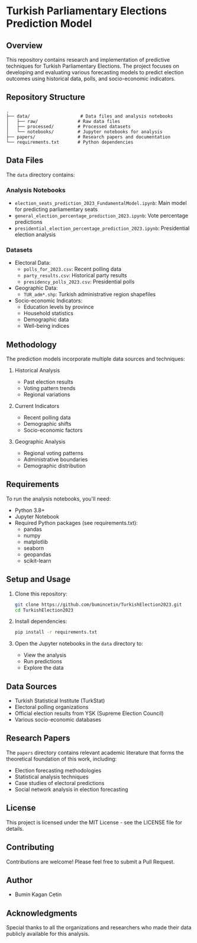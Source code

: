 # Turkish Parliamentary Elections Prediction Model

## Overview
This repository contains research and implementation of predictive techniques for Turkish Parliamentary Elections. The project focuses on developing and evaluating various forecasting models to predict election outcomes using historical data, polls, and socio-economic indicators.

## Repository Structure
```
.
├── data/                   # Data files and analysis notebooks
│   ├── raw/               # Raw data files
│   ├── processed/         # Processed datasets
│   └── notebooks/         # Jupyter notebooks for analysis
├── papers/                # Research papers and documentation
└── requirements.txt       # Python dependencies
```

## Data Files
The `data` directory contains:

### Analysis Notebooks
- `election_seats_prediction_2023_FundamentalModel.ipynb`: Main model for predicting parliamentary seats
- `general_election_percentage_prediction_2023.ipynb`: Vote percentage predictions
- `presidential_election_percentage_prediction_2023.ipynb`: Presidential election analysis

### Datasets
- Electoral Data:
  - `polls_for_2023.csv`: Recent polling data
  - `party_results.csv`: Historical party results
  - `presidency_polls_2023.csv`: Presidential polls
- Geographic Data:
  - `TUR_adm*.shp`: Turkish administrative region shapefiles
- Socio-economic Indicators:
  - Education levels by province
  - Household statistics
  - Demographic data
  - Well-being indices

## Methodology
The prediction models incorporate multiple data sources and techniques:

1. Historical Analysis
   - Past election results
   - Voting pattern trends
   - Regional variations

2. Current Indicators
   - Recent polling data
   - Demographic shifts
   - Socio-economic factors

3. Geographic Analysis
   - Regional voting patterns
   - Administrative boundaries
   - Demographic distribution

## Requirements
To run the analysis notebooks, you'll need:
- Python 3.8+
- Jupyter Notebook
- Required Python packages (see requirements.txt):
  - pandas
  - numpy
  - matplotlib
  - seaborn
  - geopandas
  - scikit-learn

## Setup and Usage
1. Clone this repository:
   ```bash
   git clone https://github.com/bumincetin/TurkishElection2023.git
   cd TurkishElection2023
   ```

2. Install dependencies:
   ```bash
   pip install -r requirements.txt
   ```

3. Open the Jupyter notebooks in the `data` directory to:
   - View the analysis
   - Run predictions
   - Explore the data

## Data Sources
- Turkish Statistical Institute (TurkStat)
- Electoral polling organizations
- Official election results from YSK (Supreme Election Council)
- Various socio-economic databases

## Research Papers
The `papers` directory contains relevant academic literature that forms the theoretical foundation of this work, including:
- Election forecasting methodologies
- Statistical analysis techniques
- Case studies of electoral predictions
- Social network analysis in election forecasting

## License
This project is licensed under the MIT License - see the LICENSE file for details.

## Contributing
Contributions are welcome! Please feel free to submit a Pull Request.

## Author
- Bumin Kagan Cetin

## Acknowledgments
Special thanks to all the organizations and researchers who made their data publicly available for this analysis. 